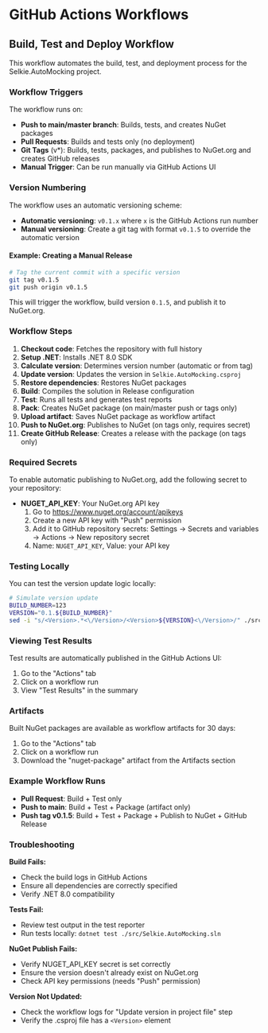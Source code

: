 # GitHub Actions Workflows

## Build, Test and Deploy Workflow

This workflow automates the build, test, and deployment process for the Selkie.AutoMocking project.

### Workflow Triggers

The workflow runs on:
- **Push to main/master branch**: Builds, tests, and creates NuGet packages
- **Pull Requests**: Builds and tests only (no deployment)
- **Git Tags** (v*): Builds, tests, packages, and publishes to NuGet.org and creates GitHub releases
- **Manual Trigger**: Can be run manually via GitHub Actions UI

### Version Numbering

The workflow uses an automatic versioning scheme:

- **Automatic versioning**: `v0.1.x` where `x` is the GitHub Actions run number
- **Manual versioning**: Create a git tag with format `v0.1.5` to override the automatic version

#### Example: Creating a Manual Release

```bash
# Tag the current commit with a specific version
git tag v0.1.5
git push origin v0.1.5
```

This will trigger the workflow, build version `0.1.5`, and publish it to NuGet.org.

### Workflow Steps

1. **Checkout code**: Fetches the repository with full history
2. **Setup .NET**: Installs .NET 8.0 SDK
3. **Calculate version**: Determines version number (automatic or from tag)
4. **Update version**: Updates the version in `Selkie.AutoMocking.csproj`
5. **Restore dependencies**: Restores NuGet packages
6. **Build**: Compiles the solution in Release configuration
7. **Test**: Runs all tests and generates test reports
8. **Pack**: Creates NuGet package (on main/master push or tags only)
9. **Upload artifact**: Saves NuGet package as workflow artifact
10. **Push to NuGet.org**: Publishes to NuGet (on tags only, requires secret)
11. **Create GitHub Release**: Creates a release with the package (on tags only)

### Required Secrets

To enable automatic publishing to NuGet.org, add the following secret to your repository:

- **NUGET_API_KEY**: Your NuGet.org API key
  1. Go to https://www.nuget.org/account/apikeys
  2. Create a new API key with "Push" permission
  3. Add it to GitHub repository secrets: Settings → Secrets and variables → Actions → New repository secret
  4. Name: `NUGET_API_KEY`, Value: your API key

### Testing Locally

You can test the version update logic locally:

```bash
# Simulate version update
BUILD_NUMBER=123
VERSION="0.1.${BUILD_NUMBER}"
sed -i "s/<Version>.*<\/Version>/<Version>${VERSION}<\/Version>/" ./src/Selkie.AutoMocking/Selkie.AutoMocking.csproj
```

### Viewing Test Results

Test results are automatically published in the GitHub Actions UI:
1. Go to the "Actions" tab
2. Click on a workflow run
3. View "Test Results" in the summary

### Artifacts

Built NuGet packages are available as workflow artifacts for 30 days:
1. Go to the "Actions" tab
2. Click on a workflow run
3. Download the "nuget-package" artifact from the Artifacts section

### Example Workflow Runs

- **Pull Request**: Build + Test only
- **Push to main**: Build + Test + Package (artifact only)
- **Push tag v0.1.5**: Build + Test + Package + Publish to NuGet + GitHub Release

### Troubleshooting

**Build Fails:**
- Check the build logs in GitHub Actions
- Ensure all dependencies are correctly specified
- Verify .NET 8.0 compatibility

**Tests Fail:**
- Review test output in the test reporter
- Run tests locally: `dotnet test ./src/Selkie.AutoMocking.sln`

**NuGet Publish Fails:**
- Verify NUGET_API_KEY secret is set correctly
- Ensure the version doesn't already exist on NuGet.org
- Check API key permissions (needs "Push" permission)

**Version Not Updated:**
- Check the workflow logs for "Update version in project file" step
- Verify the .csproj file has a `<Version>` element
